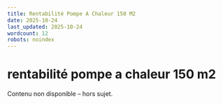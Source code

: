 ```yaml
---
title: Rentabilité Pompe A Chaleur 150 M2
date: 2025-10-24
last_updated: 2025-10-24
wordcount: 12
robots: noindex
---
```


# rentabilité pompe a chaleur 150 m2

Contenu non disponible – hors sujet.
